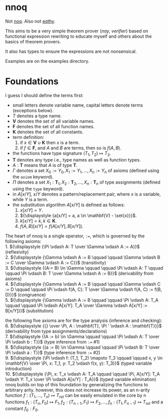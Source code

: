 # nnoq
Not [noq](https://github.com/tsoding/Noq). Also not [eqthy](https://github.com/catseye/Eqthy).

This aims to be a very simple theorem prover (_nay, verifier_) based on functional expression rewriting to educate myself and others about the basics of theorem provers.

It also has types to ensure the expressions are not nonsensical.

Examples are on the examples directory.

# Foundations
I guess I should define the terms first:
- small letters denote variable name, capital letters denote terms (exceptions below).
- $T$ denotes a type name.
- $\mathbf{V}$ denotes the set of all variable names.
- $\mathbf{F}$ denotes the set of all function names.
- $\mathbf{K}$ denotes the set of all constants.
- term definition:
    1. if  $x \in \mathbf{V} \cup \mathbf{K}$ then $x$ is a term.
    2. if $f \in \mathbf{F}$, and $A$ and $B$ are terms, then so is $f(A, B)$.    
- the functions have type signature $(T_1, T_2) \mapsto T_3$.
- $\mathbf{T}$ denotes any type i.e., type names as well as function types.  
- $A: \mathbf{T}$ means that $A$ is of type $\mathbf{T}$.
- $\Gamma$ denotes a set $X_0 := Y_0, X_1 := Y_1, \ldots, X_n := Y_n$ of axioms (defined using the `axiom` keyword).
- $\Pi$ denotes a set $X_1: \mathbf{T}_1, X_2: \mathbf{T}_2, \ldots, X_n: \mathbf{T}_n$  of type assignments (defined using the `type` keyword).
- in $A[x/Y]$, $x/Y$ denotes a pattern/replacement pair, where $x$ is a variable, while $Y$ is a term.      
- the substitution algorithm $A[x/Y]$ is defined as follows:
    1. ${\displaystyle {x[x/Y] = Y}}$.
    2. ${\displaystyle {a[x/Y] = a, a \in \mathbf{V} - \set{x}}}$.
    3. ${\displaystyle {k[x/Y] = k, k \in \mathbf{K}}}$.
    4. ${\displaystyle {f(A, B)[x/Y] = f(A[x/Y], B[x/Y])}}$.
 

The heart of nnoq is a single operator, `:=`, which is governed by the following axioms:  
    1. ${\displaystyle {\Pi \vdash A: T \over \Gamma \vdash A := A}}$ (reflexivity)   
    2. ${\displaystyle {\Gamma \vdash A := B \qquad \qquad \Gamma \vdash B := C \over \Gamma \vdash A := C}}$ (transitivity)  
    3. ${\displaystyle {(A:= B) \in \Gamma \qquad \qquad \Pi \vdash A: T \qquad \qquad \Pi \vdash B: T \over \Gamma \vdash A := B}}$ (derivability from axioms)  
    4. ${\displaystyle {\Gamma \vdash A := B \qquad \qquad \Gamma \vdash C := D \qquad \qquad \Pi \vdash f(A, C): T \over \Gamma \vdash f(A, C) := f(B, D)}}$ (congruence)    
    5. ${\displaystyle {\Gamma \vdash A := B \qquad \qquad \Pi \vdash A: T_A \qquad \qquad \Pi \vdash A[x/Y]: T_A \over \Gamma \vdash A[x/Y] := B[x/Y]}}$ (substitution)   
 
the following five axioms are for the type analysis (inference and checking):  
    6. ${\displaystyle {{} \over \Pi, A : \mathbf{T}, \Pi ' \vdash A : \mathbf{T}}}$ (derivability from type assignments/declarations)  
    7. ${\displaystyle {(A := b) \in \Gamma \qquad \qquad \Pi \vdash A: T \over \Pi \vdash b : T}}$ (type inference from `:=` #1)    
    8. ${\displaystyle {(a := B) \in \Gamma \qquad \qquad \Pi \vdash B: T \over \Pi \vdash a : T}}$ (type inference from `:=` #2)    
    9. ${\displaystyle {\Pi \vdash f: (T_1, T_2) \mapsto T_3 \qquad \qquad x, y \in \mathbf{V} \over \Pi, x: T_1, y: T_2 \vdash f(x, y): T_3}}$ (typed variable introduction)    
    10. ${\displaystyle {\Pi, x: T_x \vdash A: T_A \qquad \qquad \Pi, A[x/Y]: T_A \vdash Y: T_x \over \Pi \vdash A[x/Y] : T_A}}$ (typed variable elimination)    
nnoq builds on top of this foundation by generalizing the functions to arbitrary arity. however, this does not increase its power, as an n-arity function $f: (T_1, \ldots, T_n) \mapsto T_{ret}$ can be easily emulated in the core by n functions $f_1: (T_{n}, F_0) \mapsto F_1, f_2: (T_{n-1}, F_1) \mapsto F_2, \ldots, f_n: (T_1, F_{n-1}) \mapsto T_{ret}$ and a constant $f_0: F_0$.
